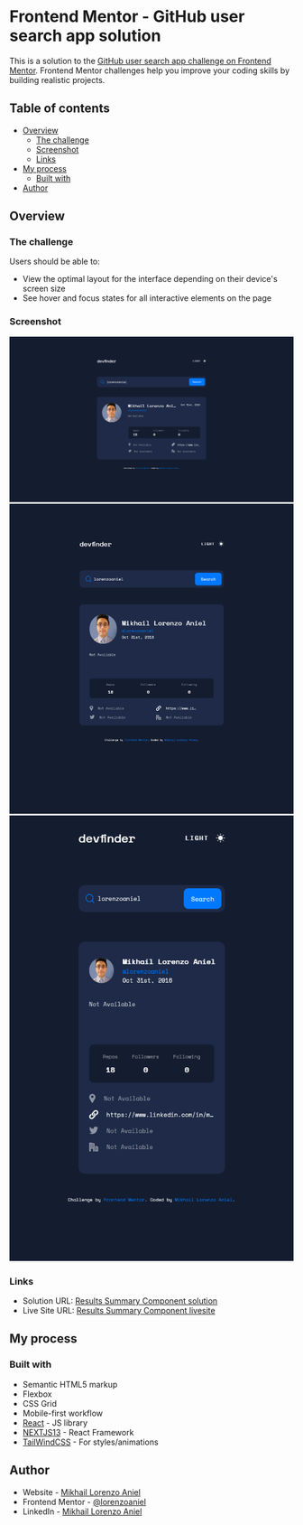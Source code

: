 # Frontend Mentor - GitHub user search app solution

This is a solution to the [GitHub user search app challenge on Frontend Mentor](https://www.frontendmentor.io/challenges/github-user-search-app-Q09YOgaH6). Frontend Mentor challenges help you improve your coding skills by building realistic projects.

## Table of contents

- [Overview](#overview)
  - [The challenge](#the-challenge)
  - [Screenshot](#screenshot)
  - [Links](#links)
- [My process](#my-process)
  - [Built with](#built-with)
- [Author](#author)

## Overview

### The challenge

Users should be able to:

- View the optimal layout for the interface depending on their device's screen size
- See hover and focus states for all interactive elements on the page

### Screenshot

![](./public/screenshots/GithubUserSearchAppDesktop.png)
![](./public/screenshots/GithubUserSearchAppTablet.png)
![](./public/screenshots/GithubUserSearchAppMobile.png)

### Links

- Solution URL: [Results Summary Component solution](https://www.frontendmentor.io/solutions/results-summary-component-tailwindcssreactjstypescriptvite-_0B21X_Lva)
- Live Site URL: [Results Summary Component livesite](https://lorenzoaniel.github.io/results-summary-component/)

## My process

### Built with

- Semantic HTML5 markup
- Flexbox
- CSS Grid
- Mobile-first workflow
- [React](https://reactjs.org/) - JS library
- [NEXTJS13](https://nextjs.org/) - React Framework
- [TailWindCSS](https://tailwindcss.com/) - For styles/animations

## Author

- Website - [Mikhail Lorenzo Aniel](https://www.mikhaillorenzoaniel.com/)
- Frontend Mentor - [@lorenzoaniel](https://www.frontendmentor.io/profile/lorenzoaniel)
- LinkedIn - [Mikhail Lorenzo Aniel](https://www.linkedin.com/in/mikhail-lorenzo-aniel-283022127/)
